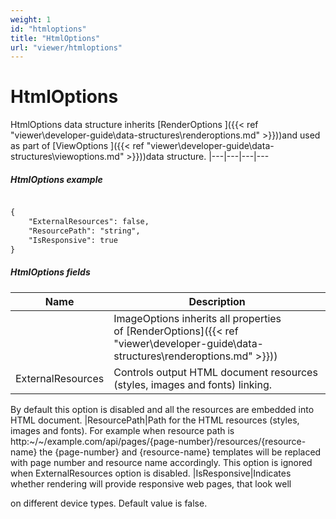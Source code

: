 ```yaml
---
weight: 1
id: "htmloptions"
title: "HtmlOptions"
url: "viewer/htmloptions"
---
```


# HtmlOptions #

HtmlOptions data structure inherits [RenderOptions ]({{< ref "viewer\developer-guide\data-structures\renderoptions.md" >}}))and used as part of [ViewOptions ]({{< ref "viewer\developer-guide\data-structures\viewoptions.md" >}}))data structure. 
|---|---|---|---

 

##### HtmlOptions example #####

```html 

{
	"ExternalResources": false,
	"ResourcePath": "string",
	"IsResponsive": true
}

 ```

##### HtmlOptions fields #####

|Name|Description
|---|---
|<RenderOptions fields>|ImageOptions inherits all properties of [RenderOptions]({{< ref "viewer\developer-guide\data-structures\renderoptions.md" >}}))
|ExternalResources|Controls output HTML document resources (styles, images and fonts) linking.
By default this option is disabled and all the resources are embedded into HTML document.
|ResourcePath|Path for the HTML resources (styles, images and fonts).
For example when resource path is http:~/~/example.com/api/pages/{page-number}/resources/{resource-name}
the {page-number} and {resource-name} templates will be replaced with page number and resource name accordingly.
This option is ignored when ExternalResources option is disabled.
|IsResponsive|Indicates whether rendering will provide responsive web pages, that look well

on different device types. Default value is false.

